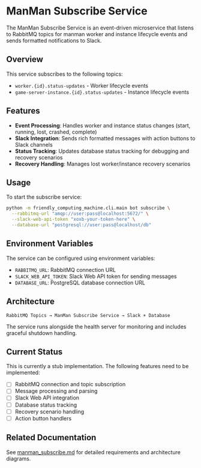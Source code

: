 # ManMan Subscribe Service

The ManMan Subscribe Service is an event-driven microservice that listens to RabbitMQ topics for manman worker and instance lifecycle events and sends formatted notifications to Slack.

## Overview

This service subscribes to the following topics:
- `worker.{id}.status-updates` - Worker lifecycle events
- `game-server-instance.{id}.status-updates` - Instance lifecycle events

## Features

- **Event Processing**: Handles worker and instance status changes (start, running, lost, crashed, complete)
- **Slack Integration**: Sends rich formatted messages with action buttons to Slack channels
- **Status Tracking**: Updates database status tracking for debugging and recovery scenarios
- **Recovery Handling**: Manages lost worker/instance recovery scenarios

## Usage

To start the subscribe service:

```bash
python -m friendly_computing_machine.cli.main bot subscribe \
  --rabbitmq-url "amqp://user:pass@localhost:5672/" \
  --slack-web-api-token "xoxb-your-token-here" \
  --database-url "postgresql://user:pass@localhost/db"
```

## Environment Variables

The service can be configured using environment variables:

- `RABBITMQ_URL`: RabbitMQ connection URL
- `SLACK_WEB_API_TOKEN`: Slack Web API token for sending messages
- `DATABASE_URL`: PostgreSQL database connection URL

## Architecture

```
RabbitMQ Topics → ManMan Subscribe Service → Slack + Database
```

The service runs alongside the health server for monitoring and includes graceful shutdown handling.

## Current Status

This is currently a stub implementation. The following features need to be implemented:

- [ ] RabbitMQ connection and topic subscription
- [ ] Message processing and parsing
- [ ] Slack Web API integration
- [ ] Database status tracking
- [ ] Recovery scenario handling
- [ ] Action button handlers

## Related Documentation

See [manman_subscribe.md](../../../docs/manman_subscribe.md) for detailed requirements and architecture diagrams.
